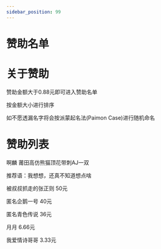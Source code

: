```yaml
---
sidebar_position: 99
---
```


# 赞助名单

# 关于赞助

赞助金额大于0.88元即可进入赞助名单

按金额大小进行排序

如不愿透漏名字将会按派蒙起名法(Paimon Case)进行随机命名

# 赞助列表

啊麟 莆田高仿熊猫顶花带刺AJ一双

推荐语：我想想，还真不知道想点啥

被叔叔抓走的张正则 50元

匿名企鹅一号 40元

匿名青色传说 36元

月月 6.66元

我爱情诗哥哥 3.33元